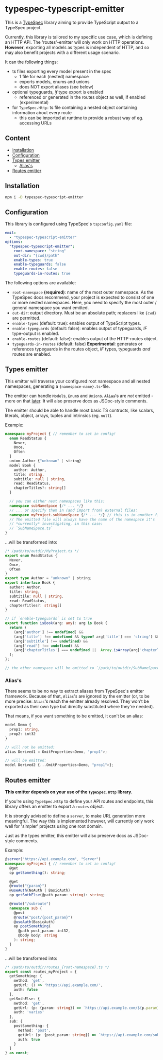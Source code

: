 # typespec-typescript-emitter

This is a [TypeSpec](https://typespec.io) library aiming to provide
TypeScript output to a TypeSpec project.

Currently, this library is tailored to my specific use case, which is defining
an HTTP API. The 'routes'-emitter will only work on HTTP operations. **However**, exporting all models as types is independent of HTTP, and so may also benefit projects with a different usage scenario.

It can the following things:

- ts files exporting every model present in the spec
  - 1 file for each (nested) namespace
  - exports models, enums and unions
  - does NOT export aliases (see below)
- optional typeguards, *if* type export is enabled
  - referenced or generated in the routes object as well, if enabled (experimental)
- for `TypeSpec.Http`: ts file containing a nested object containing information about every route
  - this can be imported at runtime to provide a robust way of eg. accessing URLs

## Content <!-- omit from toc -->

- [Installation](#installation)
- [Configuration](#configuration)
- [Types emitter](#types-emitter)
  - [Alias's](#aliass)
- [Routes emitter](#routes-emitter)

## Installation

```sh
npm i -D typespec-typescript-emitter
```

## Configuration

This library is configured using TypeSpec's `tspconfig.yaml` file:

```yaml
emit:
  - "typespec-typescript-emitter"
options:
  "typespec-typescript-emitter":
    root-namespace: "string"
    out-dir: "{cwd}/path"
    enable-types: true
    enable-typeguards: false
    enable-routes: false
    typeguards-in-routes: true
```

The following options are available:

- `root-namespace` **(required)**: name of the most outer namespace. As the TypeSpec docs recommend, your project is expected to consist of one or more nested namespaces. Here, you need to specify the most outer / general namespace you want emitted.
- `out-dir`: output directory. Must be an absolute path; replacers like `{cwd}` are permitted.
- `enable-types` (default: true): enables output of TypeScript types.
- `enable-typeguards` (default: false): enables output of typeguards, *IF* type-output is enabled.
- `enable-routes` (default: false): enables output of the HTTP-routes object.
- `typeguards-in-routes` (default: false) **Experimental**: generates or references typeguards in the routes object, *IF* types, typeguards *and* routes are enabled.

## Types emitter

This emitter will traverse your configured root namespace and all nested namespaces, generating a `{namespace-name}.ts`-file.

The emitter can handle `Model`s, `Enum`s and `Union`s. ~~`Alias`'s~~ are _not_ emitted - more on that [later](#aliass). It will also preserve docs as JSDoc-style comments.

The emitter should be able to handle most basic TS contructs, like scalars, literals, object, arrays, tuples and intrinsics (eg. `null`).

Example:

```ts
namespace myProject { // remember to set in config!
  enum ReadStatus {
    Never,
    Once,
    Often
  }
  union Author {"unknown" | string}
  model Book {
    author: Author,
    title: string,
    subtitle: null | string,
    read: ReadStatus,
    chapterTitles?: string[]
  }

  // you can either nest namespaces like this:
  namespace subNameSpace {/* ... */}
  // ... or specify them in (and import from) external files:
  namespace myProject.subNameSpace {/* ... */} // this is in another file
  // The emitted file will always have the name of the namespace it's
  // *currently* investigating, in this case:
  // `SubNameSpace.ts`
}
```

...will be transformed into:

```ts
/* /path/to/outdir/MyProject.ts */
export enum ReadStatus {
  Never,
  Once,
  Often
}
export type Author = "unknown" | string;
export interface Book {
  author: Author,
  title: string,
  subtitile: null | string,
  read: ReadStatus,
  chapterTitles?: string[]
}

// if `enable-typeguards` is set to true
export function isBook(arg: any): arg is Book {
  return (
    (arg['author'] !== undefined) &&
    (arg['title'] !== undefined && typeof arg['title'] === 'string') &&
    (arg['subtitle'] !== undefined) &&
    (arg['read'] !== undefined) &&
    (arg['chapterTitles'] === undefined ||  Array.isArray(arg['chapterTitles']))
  );
};

// the other namespace will be emitted to `/path/to/outdir/SubNameSpace.ts`
```

### Alias's

There seems to be no way to extract aliases from TypeSpec's emitter framework. Because of that, `Alias`'s are ignored by the emitter (or, to be more precise: `Alias`'s reach the emitter already resolved. They won't be exported as their own type but directly substituted where they're needed).

That means, if you want something to be emitted, it can't be an alias:

```ts
model Demo {
  prop1: string,
  prop2: int32
}

// will not be emitted:
alias Derived1 = OmitProperties<Demo, "prop1">;

// will be emitted:
model Derived2 {...OmitProperties<Demo, "prop1">};
```

## Routes emitter

**This emitter depends on your use of the `TypeSpec.Http` library**.

If you're using `TypeSpec.Http` to define your API routes and endpoints, this library offers an emitter to export a `routes` object.

It is strongly advised to define a `server`, to make URL generation more meaningful. The way this is implemented however, will currently only work well for 'simpler' projects using one root domain.

Just as the types emitter, this emitter will also preserve docs as JSDoc-style comments.

Example:

```ts
@server("https://api.example.com", "Server")
namespace myProject { // remember to set in config!
  @get
  op getSomething(): string;

  @get
  @route("{param}")
  @useAuth(NoAuth | BasicAuth)
  op getSmthElse(@path param: string): string;

  @route("/subroute")
  namespace sub {
    @post
    @route("post/{post_param}")
    @useAuth(BasicAuth)
    op postSomething(
      @path post_param: int32,
      @body body: string
    ): string;
  }
}
```

...will be transformed into:

```ts
/* /path/to/outdir/routes_{root-namespace}.ts */
export const routes_myProject = {
  getSomething: {
    method: 'get',
    getUrl: () => 'https://api.example.com/',
    auth: false
  },
  getSmthElse: {
    method: 'get',
    getUrl: (p: {param: string}) => `https://api.example.com/${p.param}`,
    auth: 'varies'
  },
  sub: {
    postSomething: {
      method: 'post',
      getUrl: (p: {post_param: string}) => `https://api.example.com/subroute/post/${p.post_param}`,
      auth: true
    }
  }
} as const;
```